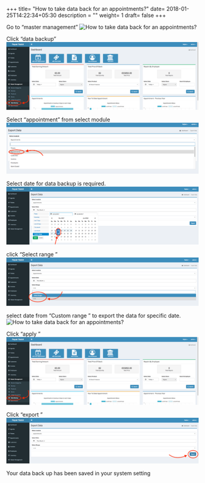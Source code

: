 +++
title= "How to take data back for an appointments?"
date= 2018-01-25T14:22:34+05:30
description = ""
weight= 1
draft= false
+++






Go to “master management”
![How to take data back for an appointments?](/images/data_back_up_appointment/go_to_master_shops.png)

Click “data backup”
![How to take data back for an appointments?](/images/data_back_up_appointment/click_data_backup.png)


Select “appointment” from select module
![How to take data back for an appointments?](/images/data_back_up_appointment/appointments.png)

Select date for data backup  is required. 
![How to take data back for an appointments?](/images/data_back_up_appointment/date.png)

click “Select range ”
![How to take data back for an appointments?](/images/data_back_up_appointment/select_range_app.png)

select date from “Custom range ” to export the data for specific date.
![How to take data back for an appointments?](/images/data_back_up_appointment/)

Click “apply ”
![How to take data back for an appointments?](/images/data_back_up_appointment/click_data_backup.png)

Click “export ” 
![How to take data back for an appointments?](/images/data_back_up_appointment/export_app.png)

Your data back up has been saved in your system setting



